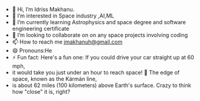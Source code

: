 - 👋 Hi, I’m Idriss Makhanu.
- 👀 I’m interested in Space industry ,AI,ML
- 🌱 I’m currently learning Astrophysics and space degree and software engineering certificate 
- 💞️ I’m looking to collaborate on on any space projects involving coding 
- 📫 How to reach me jmakhanuh@gmail.com 
- 😄 Pronouns:He 
- ⚡ Fun fact: Here's a fun one: If you could drive your car straight up at 60 mph,
-  it would take you just under an hour to reach space! 🚀 The edge of space, known as the Kármán line,
-  is about 62 miles (100 kilometers) above Earth's surface. Crazy to think how "close" it is, right?

<!---
jmakhanu/jmakhanu is a ✨ special ✨ repository because its `README.md` (this file) appears on your GitHub profile.
You can click the Preview link to take a look at your changes.
--->
